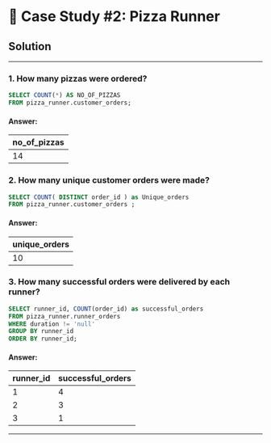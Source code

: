 # 🍜 Case Study #2: Pizza Runner

## Solution

***

### 1. How many pizzas were ordered?

````sql
SELECT COUNT(*) AS NO_OF_PIZZAS
FROM pizza_runner.customer_orders;
````

#### Answer:
| no_of_pizzas |
| -----------  |
|     14       |


### 2. How many unique customer orders were made?

````sql
SELECT COUNT( DISTINCT order_id ) as Unique_orders
FROM pizza_runner.customer_orders ;
````

#### Answer:
| unique_orders |
| -----------   |
|     10        |


### 3. How many successful orders were delivered by each runner?

````sql
SELECT runner_id, COUNT(order_id) as successful_orders
FROM pizza_runner.runner_orders
WHERE duration != 'null'
GROUP BY runner_id
ORDER BY runner_id;
````

#### Answer:
| runner_id   | successful_orders |
| ----------- | -----------      |
| 1           | 4                |
| 2           | 3                |
| 3           | 1                |


















***
